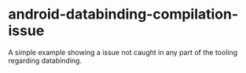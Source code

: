 # android-databinding-compilation-issue
A simple example showing a issue not caught in any part of the tooling regarding databinding. 
